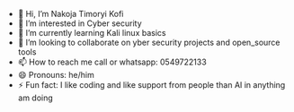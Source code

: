 - 👋 Hi, I’m Nakoja Timoryi Kofi
- 👀 I’m interested in Cyber security
- 🌱 I’m currently learning Kali linux basics
- 💞️ I’m looking to collaborate on yber security projects and open_source tools
- 📫 How to reach me call or whatsapp: 0549722133
- 😄 Pronouns: he/him
- ⚡ Fun fact: I like coding and like support from people than AI in anything am doing

<!---
Nakoja133/Nakoja133 is a ✨ special ✨ repository because its `README.md` (this file) appears on your GitHub profile.
You can click the Preview link to take a look at your changes.
--->
